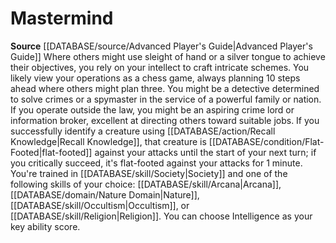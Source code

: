 ﻿---
id: '5'
name: Mastermind
rarity: Common
rus_type_level: null
source: '[[DATABASE/source/Advanced Player''s Guide|Advanced Player''s Guide]]'
trait: null
type: Rogue Racket

---
# Mastermind

**Source** [[DATABASE/source/Advanced Player's Guide|Advanced Player's Guide]] 
Where others might use sleight of hand or a silver tongue to achieve their objectives, you rely on your intellect to craft intricate schemes. You likely view your operations as a chess game, always planning 10 steps ahead where others might plan three. You might be a detective determined to solve crimes or a spymaster in the service of a powerful family or nation. If you operate outside the law, you might be an aspiring crime lord or information broker, excellent at directing others toward suitable jobs.
 If you successfully identify a creature using [[DATABASE/action/Recall Knowledge|Recall Knowledge]], that creature is [[DATABASE/condition/Flat-Footed|flat-footed]] against your attacks until the start of your next turn; if you critically succeed, it's flat-footed against your attacks for 1 minute.
 You're trained in [[DATABASE/skill/Society|Society]] and one of the following skills of your choice: [[DATABASE/skill/Arcana|Arcana]], [[DATABASE/domain/Nature Domain|Nature]], [[DATABASE/skill/Occultism|Occultism]], or [[DATABASE/skill/Religion|Religion]]. You can choose Intelligence as your key ability score.